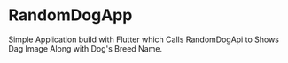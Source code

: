 # RandomDogApp
Simple Application build with Flutter which Calls RandomDogApi to Shows Dag Image Along with Dog's Breed Name.
